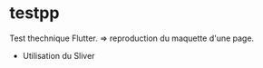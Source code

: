 # testpp

Test thechnique Flutter. 
=> reproduction du maquette d'une page.
- Utilisation du Sliver
